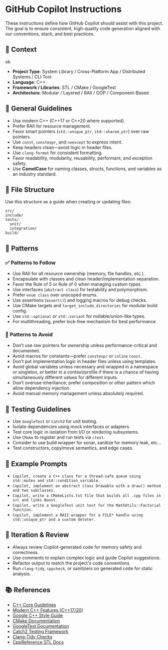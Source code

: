 # GitHub Copilot Instructions

These instructions define how GitHub Copilot should assist with this project. The goal is to ensure consistent, high-quality code generation aligned with our conventions, stack, and best practices.

## 🧠 Context
ok
- **Project Type**: System Library / Cross-Platform App / Distributed Systems / CLI Tool
- **Language**: C++
- **Framework / Libraries**: STL / CMake / GoogleTest
- **Architecture**: Modular / Layered / RAII / OOP / Component-Based

## 🔧 General Guidelines

- Use modern C++ (C++17 or C++20 where supported).
- Prefer RAII for resource management.
- Favor smart pointers (`std::unique_ptr`, `std::shared_ptr`) over raw pointers.
- Use `const`, `constexpr`, and `noexcept` to express intent.
- Keep headers clean—avoid logic in header files.
- Use `clang-format` for consistent formatting.
- Favor readability, modularity, reusability, performant, and exception safety.
- Use **CamelCase** for naming classes, structs, functions, and variables as an industry standard.

## 📁 File Structure

Use this structure as a guide when creating or updating files:

```text
src/
include/
tests/
  unit/
  integration/
build/
```

## 🧶 Patterns

### ✅ Patterns to Follow

- Use RAII for all resource ownership (memory, file handles, etc.).
- Encapsulate with classes and clean header/implementation separation.
- Favor the Rule of 5 or Rule of 0 when managing custom types.
- Use interfaces (`abstract class`) for testability and polymorphism.
- Prefer `enum class` over unscoped enums.
- Use assertions (`assert()`) and logging macros for debug checks.
- Use CMake targets and `target_include_directories` for modular build config.
- Use `std::optional` or `std::variant` for nullable/union-like types.
- For multithreading, prefer lock-free mechanism for best performance

### 🚫 Patterns to Avoid

- Don’t use raw pointers for ownership unless performance-critical and documented.
- Avoid macros for constants—prefer `constexpr` or `inline` `const`.
- Don’t put implementation logic in header files unless using templates.
- Avoid global variables unless necessary and wrapped in a namespace or singleton, or better in a context/profile if there is a chance of having simultaneously different values for different inputs.
- Don’t overuse inheritance; prefer composition or other pattern which allow dependency injection
- Avoid manual memory management unless absolutely required.

## 🧪 Testing Guidelines

- Use `GoogleTest` or `Catch2` for unit testing.
- Isolate dependencies using mock interfaces or adapters.
- Test core logic in isolation from I/O or rendering subsystems.
- Use `CMake` to register and run tests via `ctest`.
- Consider to use build wrapper for sonar, sanitize for memory leak, etc...
- Test constructors, copy/move semantics, and edge cases.

## 🧩 Example Prompts

- `Copilot, create a C++ class for a thread-safe queue using std::mutex and std::condition_variable.`
- `Copilot, implement an abstract class Drawable with a draw() method and two subclasses.`
- `Copilot, write a CMakeLists.txt file that builds all .cpp files in src and links Boost.`
- `Copilot, write a GoogleTest unit test for the MathUtils::Factorial function.`
- `Copilot, implement a RAII wrapper for a FILE* handle using std::unique_ptr and a custom deleter.`

## 🔁 Iteration & Review

- Always review Copilot-generated code for memory safety and correctness.
- Use comments to explain complex logic and guide Copilot suggestions.
- Refactor output to match the project's code conventions.
- Run `clang-tidy`, `cppcheck`, or sanitizers on generated code for static analysis.

## 📚 References

- [C++ Core Guidelines](https://isocpp.github.io/CppCoreGuidelines/CppCoreGuidelines)
- [Modern C++ Features (C++17/20)](https://github.com/AnthonyCalandra/modern-cpp-features)
- [Google C++ Style Guide](https://google.github.io/styleguide/cppguide.html)
- [CMake Documentation](https://cmake.org/documentation/)
- [GoogleTest Documentation](https://github.com/google/googletest)
- [Catch2 Testing Framework](https://github.com/catchorg/Catch2)
- [Clang-Tidy Checks](https://clang.llvm.org/extra/clang-tidy/)
- [CppReference STL Docs](https://en.cppreference.com/w/cpp)
